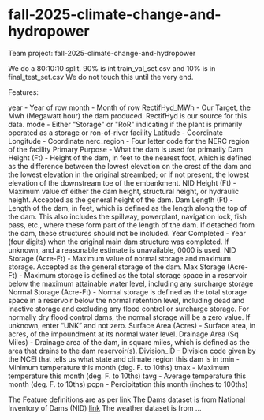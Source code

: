# fall-2025-climate-change-and-hydropower
Team project: fall-2025-climate-change-and-hydropower

We do a 80:10:10 split. 90% is int train_val_set.csv and 10% is in final_test_set.csv We do not touch this until the very end.

Features:

year - Year of row
month - Month of row
RectifHyd_MWh - Our Target, the Mwh (Megawatt hour) the dam produced. RectifHyd is our source for this data.
mode - Either "Storage" or "RoR" indicating if the plant is primarily operated as a storage or ron-of-river facility
Latitude - Coordinate
Longitude - Coordinate
nerc_region -  Four letter code for the NERC region of the facility
Primary Purpose - What the dam is used for primarily
Dam Height (Ft) - Height of the dam, in feet to the nearest foot, which is defined as the difference between the lowest elevation on the crest of the dam and the lowest elevation in the original streambed; or if not present, the lowest elevation of the downstream toe of the embankment.
NID Height (Ft) - Maximum value of either the dam height, structural height, or hydraulic height. Accepted as the general height of the dam.
Dam Length (Ft) - Length of the dam, in feet, which is defined as the length along the top of the dam. This also includes the
spillway, powerplant, navigation lock, fish pass, etc., where these form part of the length of the dam. If
detached from the dam, these structures should not be included.
Year Completed - Year (four digits) when the original main dam structure was completed. If unknown, and a reasonable estimate is unavailable, 0000 is used.
NID Storage (Acre-Ft) - Maximum value of normal storage and maximum storage. Accepted as the general storage of the dam.
Max Storage (Acre-Ft) - Maximum storage is defined as the total storage space in a reservoir below the maximum attainable water level, including any surcharge storage
Normal Storage (Acre-Ft) - Normal storage is defined as the total storage space in a reservoir below the normal retention level, including dead and inactive storage and excluding any flood control or surcharge storage. For normally dry flood control dams, the normal storage will be a zero value. If unknown, enter “UNK” and not zero.
Surface Area (Acres) - Surface area, in acres, of the impoundment at its normal water level.
Drainage Area (Sq Miles) - Drainage area of the dam, in square miles, which is defined as the area that drains to the dam reservoir(s).
Division_ID - Division code given by the NCEI that tells us what state and climate region this dam is in
tmin - Minimum temperature this month (deg. F. to 10ths)
tmax - Maximum temperature this month (deg. F. to 10ths)
tavg - Average temperature this month (deg. F. to 10ths)
pcpn - Percipitation this month (inches to 100ths)

The Feature definitions are as per [link](https://floridadep.gov/sites/default/files/Dam%20Parameter%20Definitions.pdf)
The Dams dataset is from National Inventory of Dams (NID) [link](https://nid.sec.usace.army.mil/nid/#/)
The weather dataset is from ...
 
